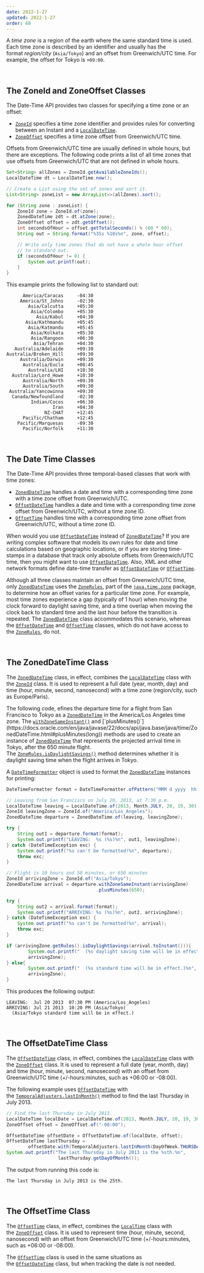 ```yaml
---
date: 2022-1-27
updated: 2022-1-27
order: 60
---
```

A _time zone_ is a region of the earth where the same standard time is used. Each time zone is described by an identifier and usually has the format _region/city_ (`Asia/Tokyo`) and an offset from Greenwich/UTC time. For example, the offset for Tokyo is `+09:00`.

 

## The ZoneId and ZoneOffset Classes

The Date-Time API provides two classes for specifying a time zone or an offset:

- [`ZoneId`](https://docs.oracle.com/en/java/javase/22/docs/api/java.base/java/time/ZoneId.html) specifies a time zone identifier and provides rules for converting between an Instant and a [`LocalDateTime`](https://docs.oracle.com/en/java/javase/22/docs/api/java.base/java/time/LocalDateTime.html).
- [`ZoneOffset`](https://docs.oracle.com/en/java/javase/22/docs/api/java.base/java/time/ZoneOffset.html) specifies a time zone offset from Greenwich/UTC time.

Offsets from Greenwich/UTC time are usually defined in whole hours, but there are exceptions. The following code prints a list of all time zones that use offsets from Greenwich/UTC that are not defined in whole hours.

```java
Set<String> allZones = ZoneId.getAvailableZoneIds();
LocalDateTime dt = LocalDateTime.now();

// Create a List using the set of zones and sort it.
List<String> zoneList = new ArrayList<>(allZones).sort();

for (String zone : zoneList) {
    ZoneId zone = ZoneId.of(zone);
    ZonedDateTime zdt = dt.atZone(zone);
    ZoneOffset offset = zdt.getOffset();
    int secondsOfHour = offset.getTotalSeconds() % (60 * 60);
    String out = String.format("%35s %10s%n", zone, offset);

    // Write only time zones that do not have a whole hour offset
    // to standard out.
    if (secondsOfHour != 0) {
        System.out.printf(out);
    }
}
```

This example prints the following list to standard out:

```shell
      America/Caracas     -04:30
     America/St_Johns     -02:30
        Asia/Calcutta     +05:30
         Asia/Colombo     +05:30
           Asia/Kabul     +04:30
       Asia/Kathmandu     +05:45
        Asia/Katmandu     +05:45
         Asia/Kolkata     +05:30
         Asia/Rangoon     +06:30
          Asia/Tehran     +04:30
   Australia/Adelaide     +09:30
Australia/Broken_Hill     +09:30
     Australia/Darwin     +09:30
      Australia/Eucla     +08:45
        Australia/LHI     +10:30
  Australia/Lord_Howe     +10:30
      Australia/North     +09:30
      Australia/South     +09:30
 Australia/Yancowinna     +09:30
  Canada/Newfoundland     -02:30
         Indian/Cocos     +06:30
                 Iran     +04:30
              NZ-CHAT     +12:45
      Pacific/Chatham     +12:45
    Pacific/Marquesas     -09:30
      Pacific/Norfolk     +11:30
```

 

## The Date Time Classes

The Date-Time API provides three temporal-based classes that work with time zones:

- [`ZonedDateTime`](https://docs.oracle.com/en/java/javase/22/docs/api/java.base/java/time/ZonedDateTime.html) handles a date and time with a corresponding time zone with a time zone offset from Greenwich/UTC.
- [`OffsetDateTime`](https://docs.oracle.com/en/java/javase/22/docs/api/java.base/java/time/OffsetDateTime.html) handles a date and time with a corresponding time zone offset from Greenwich/UTC, without a time zone ID.
- [`OffsetTime`](https://docs.oracle.com/en/java/javase/22/docs/api/java.base/java/time/OffsetTime.html) handles time with a corresponding time zone offset from Greenwich/UTC, without a time zone ID.

When would you use [`OffsetDateTime`](https://docs.oracle.com/en/java/javase/22/docs/api/java.base/java/time/OffsetDateTime.html) instead of [`ZonedDateTime`](https://docs.oracle.com/en/java/javase/22/docs/api/java.base/java/time/ZonedDateTime.html)? If you are writing complex software that models its own rules for date and time calculations based on geographic locations, or if you are storing time-stamps in a database that track only absolute offsets from Greenwich/UTC time, then you might want to use [`OffsetDateTime`](https://docs.oracle.com/en/java/javase/22/docs/api/java.base/java/time/OffsetDateTime.html). Also, XML and other network formats define date-time transfer as [`OffsetDateTime`](https://docs.oracle.com/en/java/javase/22/docs/api/java.base/java/time/OffsetDateTime.html) or [`OffsetTime`](https://docs.oracle.com/en/java/javase/22/docs/api/java.base/java/time/OffsetTime.html).

Although all three classes maintain an offset from Greenwich/UTC time, only [`ZonedDateTime`](https://docs.oracle.com/en/java/javase/22/docs/api/java.base/java/time/ZonedDateTime.html) uses the [`ZoneRules`](https://docs.oracle.com/en/java/javase/22/docs/api/java.base/java/time/zone/ZoneRules.html), part of the [`java.time.zone`](https://docs.oracle.com/en/java/javase/22/docs/api/java.base/java/time/zone/package-summary.html) package, to determine how an offset varies for a particular time zone. For example, most time zones experience a gap (typically of 1 hour) when moving the clock forward to daylight saving time, and a time overlap when moving the clock back to standard time and the last hour before the transition is repeated. The [`ZonedDateTime`](https://docs.oracle.com/en/java/javase/22/docs/api/java.base/java/time/ZonedDateTime.html) class accommodates this scenario, whereas the [`OffsetDateTime`](https://docs.oracle.com/en/java/javase/22/docs/api/java.base/java/time/OffsetDateTime.html) and [`OffsetTime`](https://docs.oracle.com/en/java/javase/22/docs/api/java.base/java/time/OffsetTime.html) classes, which do not have access to the [`ZoneRules`](https://docs.oracle.com/en/java/javase/22/docs/api/java.base/java/time/zone/ZoneRules.html), do not.

 

## The ZonedDateTime Class

The [`ZonedDateTime`](https://docs.oracle.com/en/java/javase/22/docs/api/java.base/java/time/ZonedDateTime.html) class, in effect, combines the [`LocalDateTime`](https://docs.oracle.com/en/java/javase/22/docs/api/java.base/java/time/LocalDateTime.html) class with the [`ZoneId`](https://docs.oracle.com/en/java/javase/22/docs/api/java.base/java/time/ZoneId.html) class. It is used to represent a full date (year, month, day) and time (hour, minute, second, nanosecond) with a time zone (region/city, such as Europe/Paris).

The following code, efines the departure time for a flight from San Francisco to Tokyo as a [`ZonedDateTime`](https://docs.oracle.com/en/java/javase/22/docs/api/java.base/java/time/ZonedDateTime.html) in the America/Los Angeles time zone. The [`withZoneSameInstant()`](https://docs.oracle.com/en/java/javase/22/docs/api/java.base/java/time/ZonedDateTime.html#withZoneSameInstant(java.time.ZoneId)) and [`plusMinutes()`](https://docs.oracle.com/en/java/javase/22/docs/api/java.base/java/time/ZonedDateTime.html#plusMinutes(long)) methods are used to create an instance of [`ZonedDateTime`](https://docs.oracle.com/en/java/javase/22/docs/api/java.base/java/time/ZonedDateTime.html) that represents the projected arrival time in Tokyo, after the 650 minute flight. The [`ZoneRules.isDaylightSavings()`](https://docs.oracle.com/en/java/javase/22/docs/api/java.base/java/time/zone/ZoneRules.html#isDaylightSavings(java.time.Instant)) method determines whether it is daylight saving time when the flight arrives in Tokyo.

A [`DateTimeFormatter`](https://docs.oracle.com/en/java/javase/22/docs/api/java.base/java/time/format/DateTimeFormatter.html) object is used to format the [`ZonedDateTime`](https://docs.oracle.com/en/java/javase/22/docs/api/java.base/java/time/ZonedDateTime.html) instances for printing:

```java
DateTimeFormatter format = DateTimeFormatter.ofPattern("MMM d yyyy  hh:mm a");

// Leaving from San Francisco on July 20, 2013, at 7:30 p.m.
LocalDateTime leaving = LocalDateTime.of(2013, Month.JULY, 20, 19, 30);
ZoneId leavingZone = ZoneId.of("America/Los_Angeles"); 
ZonedDateTime departure = ZonedDateTime.of(leaving, leavingZone);

try {
    String out1 = departure.format(format);
    System.out.printf("LEAVING:  %s (%s)%n", out1, leavingZone);
} catch (DateTimeException exc) {
    System.out.printf("%s can't be formatted!%n", departure);
    throw exc;
}

// Flight is 10 hours and 50 minutes, or 650 minutes
ZoneId arrivingZone = ZoneId.of("Asia/Tokyo"); 
ZonedDateTime arrival = departure.withZoneSameInstant(arrivingZone)
                                 .plusMinutes(650);

try {
    String out2 = arrival.format(format);
    System.out.printf("ARRIVING: %s (%s)%n", out2, arrivingZone);
} catch (DateTimeException exc) {
    System.out.printf("%s can't be formatted!%n", arrival);
    throw exc;
}

if (arrivingZone.getRules().isDaylightSavings(arrival.toInstant())){
        System.out.printf("  (%s daylight saving time will be in effect.)%n",
        arrivingZone);
} else{
        System.out.printf("  (%s standard time will be in effect.)%n",
        arrivingZone);
}
```

This produces the following output:

```shell
LEAVING:  Jul 20 2013  07:30 PM (America/Los_Angeles)
ARRIVING: Jul 21 2013  10:20 PM (Asia/Tokyo)
  (Asia/Tokyo standard time will be in effect.)
```

 

## The OffsetDateTime Class

The [`OffsetDateTime`](https://docs.oracle.com/en/java/javase/22/docs/api/java.base/java/time/OffsetDateTime.html) class, in effect, combines the [`LocalDateTime`](https://docs.oracle.com/en/java/javase/22/docs/api/java.base/java/time/LocalDateTime.html) class with the [`ZoneOffset`](https://docs.oracle.com/en/java/javase/22/docs/api/java.base/java/time/ZoneOffset.html) class. It is used to represent a full date (year, month, day) and time (hour, minute, second, nanosecond) with an offset from Greenwich/UTC time (+/-hours:minutes, such as +06:00 or -08:00).

The following example uses [`OffsetDateTime`](https://docs.oracle.com/en/java/javase/22/docs/api/java.base/java/time/OffsetDateTime.html) with the [`TemporalAdjusters.lastInMonth()`](https://docs.oracle.com/en/java/javase/22/docs/api/java.base/java/time/temporal/TemporalAdjusters.html#lastInMonth(java.time.DayOfWeek)) method to find the last Thursday in July 2013.

```java
// Find the last Thursday in July 2013.
LocalDateTime localDate = LocalDateTime.of(2013, Month.JULY, 20, 19, 30);
ZoneOffset offset = ZoneOffset.of("-08:00");

OffsetDateTime offsetDate = OffsetDateTime.of(localDate, offset);
OffsetDateTime lastThursday =
        offsetDate.with(TemporalAdjusters.lastInMonth(DayOfWeek.THURSDAY));
System.out.printf("The last Thursday in July 2013 is the %sth.%n",
                   lastThursday.getDayOfMonth());
```

The output from running this code is:

```shell
The last Thursday in July 2013 is the 25th.
```

 

## The OffsetTime Class

The [`OffsetTime`](https://docs.oracle.com/en/java/javase/22/docs/api/java.base/java/time/OffsetTime.html) class, in effect, combines the [`LocalTime`](https://docs.oracle.com/en/java/javase/22/docs/api/java.base/java/time/LocalTime.html) class with the [`ZoneOffset`](https://docs.oracle.com/en/java/javase/22/docs/api/java.base/java/time/ZoneOffset.html) class. It is used to represent time (hour, minute, second, nanosecond) with an offset from Greenwich/UTC time (+/-hours:minutes, such as +06:00 or -08:00).

The [`OffsetTime`](https://docs.oracle.com/en/java/javase/22/docs/api/java.base/java/time/OffsetTime.html) class is used in the same situations as the [`OffsetDateTime`](https://docs.oracle.com/en/java/javase/22/docs/api/java.base/java/time/OffsetDateTime.html) class, but when tracking the date is not needed.
